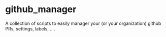 # github_manager
A collection of scripts to easily manager your (or your organization) github PRs, settings, labels, ....
